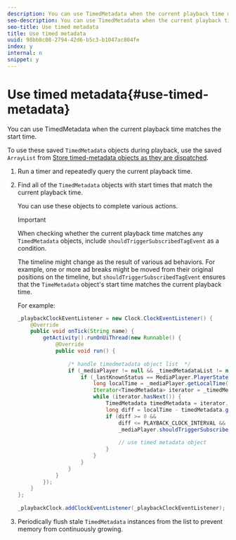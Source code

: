 ```yaml
---
description: You can use TimedMetadata when the current playback time matches the start time.
seo-description: You can use TimedMetadata when the current playback time matches the start time.
seo-title: Use timed metadata
title: Use timed metadata
uuid: 98bb8c08-2794-42d6-b5c3-b1047ac804fe
index: y
internal: n
snippet: y
---
```


# Use timed metadata{#use-timed-metadata}

You can use TimedMetadata when the current playback time matches the start time.

To use these saved `TimedMetadata` objects during playback, use the saved `ArrayList` from [Store timed-metadata objects as they are dispatched](t_psdk_android_1.4_timed-metadata-store.md#task_timed_metadata_store). 

1. Run a timer and repeatedly query the current playback time.
1. Find all of the `TimedMetadata` objects with start times that match the current playback time.

   You can use these objects to complete various actions.

   >[!IMPORTANT]
   >
   >When checking whether the current playback time matches any `TimedMetadata` objects, include `shouldTriggerSubscribedTagEvent` as a condition.

   The timeline might change as the result of various ad behaviors. For example, one or more ad breaks might be moved from their original positions on the timeline, but `shouldTriggerSubscribedTagEvent` ensures that the `TimeMetadata` object's start time matches the current playback time.

   For example: 

   ```java
   _playbackClockEventListener = new Clock.ClockEventListener() { 
       @Override 
       public void onTick(String name) { 
           getActivity().runOnUiThread(new Runnable() { 
               @Override 
               public void run() { 
                             
                   /* handle timedmetadata object list  */ 
                   if (_mediaPlayer != null && _timedMetadataList != null && _timedMetadataList.size() > 0) { 
                       if (_lastKnownStatus == MediaPlayer.PlayerState.PLAYING) { 
                           long localTime = _mediaPlayer.getLocalTime(); 
                           Iterator<TimedMetadata> iterator = _timedMetadataList.iterator(); 
                           while (iterator.hasNext()) { 
                               TimedMetadata timedMetadata = iterator.next(); 
                               long diff = localTime - timedMetadata.getTime(); 
                               if (diff >= 0 && 
                                   diff <= PLAYBACK_CLOCK_INTERVAL && 
                                   _mediaPlayer.shouldTriggerSubscribedTagEvent()) { 
     
                                   // use timed metadata object 
                               } 
                           } 
                       } 
                   } 
               } 
           }); 
       } 
   }; 
     
   _playbackClock.addClockEventListener(_playbackClockEventListener);
   ```

1. Periodically flush stale `TimedMetadata` instances from the list to prevent memory from continuously growing.
